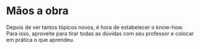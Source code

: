 # Mãos a obra


Depois de ver tantos tópicos novos, é hora de estabelecer o know-how. Para isso, aproveite para tirar todas as dúvidas com seu professor e colocar em prática o que aprendeu.